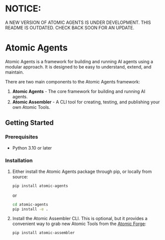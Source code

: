 # NOTICE:
A NEW VERSION OF ATOMIC AGENTS IS UNDER DEVELOPMENT. THIS README IS OUTDATED.
CHECK BACK SOON FOR AN UPDATE.

# Atomic Agents

Atomic Agents is a framework for building and running AI agents using a modular approach. It is designed to be easy to understand, extend, and maintain.

There are two main components to the Atomic Agents framework:

1. **Atomic Agents** - The core framework for building and running AI agents.
2. **Atomic Assembler** - A CLI tool for creating, testing, and publishing your own Atomic Tools.

## Getting Started

### Prerequisites
- Python 3.10 or later

### Installation

1. Either install the Atomic Agents package through pip, or locally from source:
   ```bash
   pip install atomic-agents
   ```
   or
   ```bash
   cd atomic-agents
   pip install -e .
   ```

2. Install the Atomic Assembler CLI. This is optional, but it provides a convenient way to grab new Atomic Tools from the [Atomic Forge](atomic-forge):
   ```bash
   pip install atomic-assembler
   ```

